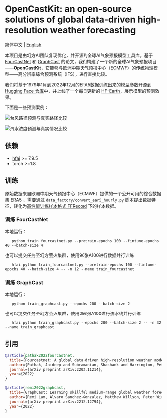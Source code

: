 # OpenCastKit: an open-source solutions of global data-driven high-resolution weather forecasting

简体中文 | [English](README_en.md)

本项目是由幻方AI团队复现优化，并开源的全球AI气象预报模型工具库。基于 [FourCastNet](https://arxiv.org/abs/2202.11214) 和 [GraphCast](https://arxiv.org/abs/2212.12794) 的论文，我们构建了一个新的全球AI气象预报项目——**OpenCastKit**，它能够与欧洲中期天气预报中心（ECMWF）的传统物理模型——高分辨率综合预测系统（IFS），进行直接比较。

我们将基于1979年1月到2022年12月的ERA5数据训练出来的模型参数开源到 [Hugging Face 仓库](https://huggingface.co/hf-ai/OpenCastKit)中，并上线了一个每日更新的 [HF-Earth](https://www.high-flyer.cn/hf-earth/)，展示模型的预测效果。

下面是一些预测案例：

![台风路径预测与真实路径比较](./img/wind_small.gif)

![汽水浓度预测与真实情况比较](./img/precipitation_small.gif)


## 依赖

- [hfai](https://doc.hfai.high-flyer.cn/index.html) >= 7.9.5
- torch >=1.8


## 训练
原始数据来自欧洲中期天气预报中心（ECMWF）提供的一个公开可用的综合数据集 [ERA5](https://www.ecmwf.int/en/forecasts/datasets/reanalysis-datasets/era5) ，需要通过 `data_factory/convert_ear5_hourly.py` 脚本提出数据特征，转化为[高性能训练样本格式 FFRecord](https://www.high-flyer.cn/blog/ffrecord/) 下的样本数据。


### 训练 FourCastNet

本地运行：
```shell
   python train_fourcastnet.py --pretrain-epochs 100 --fintune-epochs 40 --batch-size 4
```

也可以提交任务至幻方萤火集群，使用96张A100进行数据并行训练
```shell
   hfai python train_fourcastnet.py --pretrain-epochs 100 --fintune-epochs 40 --batch-size 4 -- -n 12 --name train_fourcastnet
```

### 训练 GraphCast

本地运行：
```shell
   python train_graphcast.py --epochs 200 --batch-size 2
```

也可以提交任务至幻方萤火集群，使用256张A100进行流水线并行训练
```shell
   hfai python train_graphcast.py --epochs 200 --batch-size 2 -- -n 32 --name train_graphcast
```


## 引用

```bibtex
@article{pathak2022fourcastnet,
  title={Fourcastnet: A global data-driven high-resolution weather model using adaptive fourier neural operators},
  author={Pathak, Jaideep and Subramanian, Shashank and Harrington, Peter and Raja, Sanjeev and Chattopadhyay, Ashesh and Mardani, Morteza and Kurth, Thorsten and Hall, David and Li, Zongyi and Azizzadenesheli, Kamyar and others},
  journal={arXiv preprint arXiv:2202.11214},
  year={2022}
}
```

```bibtex
@article{remi2022graphcast,
  title={GraphCast: Learning skillful medium-range global weather forecasting},
  author={Remi Lam, Alvaro Sanchez-Gonzalez, Matthew Willson, Peter Wirnsberger, Meire Fortunato, Alexander Pritzel, Suman Ravuri, Timo Ewalds, Ferran Alet, Zach Eaton-Rosen, Weihua Hu, Alexander Merose, Stephan Hoyer, George Holland, Jacklynn Stott, Oriol Vinyals, Shakir Mohamed, Peter Battaglia},
  journal={arXiv preprint arXiv:2212.12794},
  year={2022}
}
```